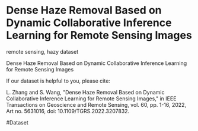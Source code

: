 # Dense Haze Removal Based on Dynamic Collaborative Inference Learning for Remote Sensing Images
remote sensing, hazy dataset

Dense Haze Removal Based on Dynamic Collaborative Inference Learning for Remote Sensing Images

If our dataset is helpful to you, please cite:

L. Zhang and S. Wang, "Dense Haze Removal Based on Dynamic Collaborative Inference Learning for Remote Sensing Images," in IEEE Transactions on Geoscience and Remote Sensing, vol. 60, pp. 1-16, 2022, Art no. 5631016, doi: 10.1109/TGRS.2022.3207832.

#Dataset





